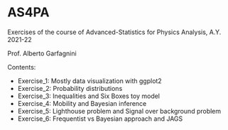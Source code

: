 # AS4PA

Exercises of the course of Advanced-Statistics for Physics Analysis, A.Y. 2021-22

Prof. Alberto Garfagnini

Contents:
  - Exercise_1: Mostly data visualization with ggplot2
  - Exercise_2: Probability distributions
  - Exercise_3: Inequalities and Six Boxes toy model
  - Exercise_4: Mobility and Bayesian inference
  - Exercise_5: Lighthouse problem and Signal over background problem
  - Exercise_6: Frequentist vs Bayesian approach and JAGS
